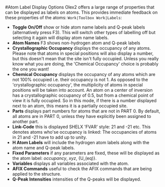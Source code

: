 #Atom Label Display Options
Olex2 offers a large range of properties that can be displayed as labels on atoms. This provides immediate feedback on these properties of the atoms: `Work|Toolbox Work|Labels`:
- **Toggle On/Off**  show or hide atom name labels and Q-peak labels (alternatively press F3). This will switch other types of labelling off but selecting it again will display atom name labels.
- **Atom Names**  F3 shows non-hydrogen atom and Q-peak labels
- **Crystallographic Occupancy** displays the occupancy of any atoms. Please note that atoms in special positions will also display a number, but this doesn't mean that the site isn't fully occupied. Unless you really know what you are doing, the 'Chemical Occupancy' choice is probably the one you want!
- **Chemical Occupancy**  displays the occupancy of any atoms which are not 100% occupied i.e. their occupancy is not 1. As opposed to the 'crystallographic occupancy', the multiplicity of atoms in special positions will be taken into account. An atom on a center of inversion has a crystallographic occupancy of 0.5, but from a chemical point of view it is fully occupied. So in this mode, if there is a number displayed next to an atom, this means it is a partially occupied site.
- **Parts**  displays part numbers for atoms that are not in PART 0. By default, all atoms are in PART 0, unless they have explicitly been assigned to another part.
- **Link-Code**  this is displayed SHELX 'FVAR' style: 21 and -21 etc. This denotes atoms who'se occupancy is linked: The occupancies of atoms in 21 and -21 have to add up to unity.
- **H Atom Labels**  will include the hydrogen atom labels along with the atom name and Q-peak labels.
- **Fixed Parameters**  if any parameters are fixed, these will be displayed as the atom label: _occupancy_, _xyz_, {U_(eq)}.
- **Variables**  displays all variables associated with the atom.
- **AFIX Commands**  useful to check the AFIX commands that are being applied to the structure.
- **Q-Peak Intensities**  intensities of the Q-peaks will be displayed.
